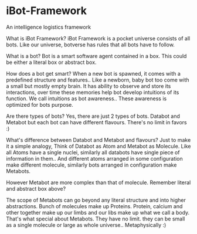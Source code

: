 # iBot-Framework
An intelligence logistics framework

What is iBot Framework?
iBot Framework is a pocket universe consists of all bots. Like our universe, botverse has rules that all bots have to follow.

What is a bot?
Bot is a smart software agent contained in a box. This could be either a literal box or abstract box. 

How does a bot get smart?
When a new bot is spawned, it comes with a predefined structure and features.. 
Like a newborn, baby bot too come with a small but mostly empty brain.
It has ability to observe and store its interactions, over time these memories help bot develop intuitions of its function.
We call intuitions as bot awareness.. These awareness is optimized for bots purpose.

Are there types of bots?
Yes, there are just 2 types of bots. Databot and Metabot
but each bot can have different flavours. There's no limit in favors :)

What's difference between Databot and Metabot and flavours?
Just to make it a simple analogy,
Think of Databot as Atom and Metabot as Molecule.
Like all Atoms have a single nuclei, similarly all databots have single piece of information in them.. 
And different atoms arranged in some configuration make different molecule, similarly bots arranged in configuration make Metabots.

However Metabot are more complex than that of molecule. Remember literal and abstract box above? 

The scope of Metabots can go beyond any literal structure and into higher abstractions. 
Bunch of molecules make up Proteins. Protein, calcium and other together make up our limbs and our libs make up what we call a body.
That's what special about Metabots. They have no limit. they can be small as a single molecule or large as whole universe.. Metaphysically :)
